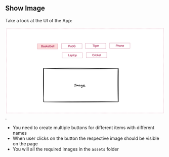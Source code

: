 ## Show Image

Take a look at the UI of the App:

![Show Image](../assets/show-image.png).

- You need to create multiple buttons for different items with different names
- When user clicks on the button the respective image should be visible on the page
- You will all the required images in the `assets` folder
